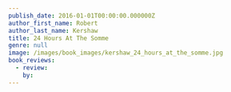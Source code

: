 ```yaml
---
publish_date: 2016-01-01T00:00:00.000000Z
author_first_name: Robert
author_last_name: Kershaw
title: 24 Hours At The Somme
genre: null
image: /images/book_images/kershaw_24_hours_at_the_somme.jpg
book_reviews:
  - review: 
    by: 
---
```

